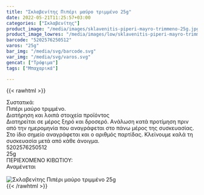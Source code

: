```yaml
---
title: "Σκλαβενίτης Πιπέρι μαύρο τριμμένο 25g"
date: 2022-05-21T11:25:57+03:00
categories: ["Σκλαβενίτης"]
product_image: "/media/images/sklavenitis-piperi-mayro-trimmeno-25g.jpg"
product_image_lowres: "/media/images/low/sklavenitis-piperi-mayro-trimmeno-25g.jpg"
barcode: "5202576250512"
varos: "25g"
bar_img: "/media/svg/barcode.svg"
var_img: "/media/svg/varos.svg"
gencat: ["Τρόφιμα"]
tags: ["Μπαχαρικά"]

---
```

{{< rawhtml >}}

<div class="sload591"><div class="product"><div id="sistatika">Συστατικά:</div><div class="alltext">Πιπέρι μαύρο τριμμένο.</div><div id="loipa">Διατήρηση και λοιπά στοιχεία προϊόντος</div><div class="alltext">Διατηρείται σε μέρος ξηρό και δροσερό. Aνάλωση κατά προτίμηση πριν από την ημερομηνία που αναγράφεται στο πάνω μέρος της συσκευασίας. Στο ίδιο σημείο αναγράφεται και ο αριθμός παρτίδας. Κλείνουμε καλά τη συσκευασία μετά από κάθε άνοιγμα.</div><div id="barcode"><div id="barimage1"></div><span id="bartext">5202576250512</span></div><div id="varos"><div id="varosimage1"></div><span id="varostext">25g</span></div><div id="kivotio">ΠΕΡΙΕΧΟΜΕΝΟ ΚΙΒΩΤΙΟΥ:<br>Αναμένεται</div><br><div class="pimg"><img alt="Σκλαβενίτης Πιπέρι μαύρο τριμμένο 25g" title="Σκλαβενίτης Πιπέρι μαύρο τριμμένο 25g" src="/media/images/sklavenitis-piperi-mayro-trimmeno-25g.jpg"></div></div></div>
{{< /rawhtml >}}


